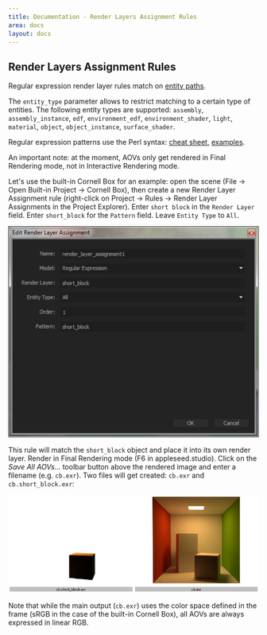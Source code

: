 ```yaml
---
title: Documentation - Render Layers Assignment Rules
area: docs
layout: docs
---
```


## Render Layers Assignment Rules

Regular expression render layer rules match on [entity paths](Terminology#entity-path).

The `entity_type` parameter allows to restrict matching to a certain type of entities. The following entity types are supported: `assembly`, `assembly_instance`, `edf`, `environment_edf`, `environment_shader`, `light`, `material`, `object`, `object_instance`, `surface_shader`.

Regular expression patterns use the Perl syntax: [cheat sheet](http://www.cs.tut.fi/~jkorpela/perl/regexp.html), [examples](http://www.cs.tut.fi/~jkorpela/perl/regexp.html#ex).

An important note: at the moment, AOVs only get rendered in Final Rendering mode, not in Interactive Rendering mode.

Let's use the built-in Cornell Box for an example: open the scene (File &rarr; Open Built-in Project &rarr; Cornell Box), then create a new Render Layer Assignment rule (right-click on Project &rarr; Rules &rarr; Render Layer Assignments in the Project Explorer). Enter `short block` in the `Render Layer` field. Enter `short_block` for the `Pattern` field. Leave `Entity Type` to `All`.

![Regular Expression Render Layer Assignment Rule Dialog](https://raw.githubusercontent.com/appleseedhq/appleseed-wiki/master/images/render-layers-tutorial/regexp-render-layer-dialog.png)

This rule will match the `short_block` object and place it into its own render layer. Render in Final Rendering mode (F6 in appleseed.studio). Click on the *Save All AOVs...* toolbar button above the rendered image and enter a filename (e.g. `cb.exr`). Two files will get created: `cb.exr` and `cb.short_block.exr`:

![Cornell Box AOVs](https://raw.githubusercontent.com/appleseedhq/appleseed-wiki/master/images/render-layers-tutorial/cornell-box-aovs.png)

Note that while the main output (`cb.exr`) uses the color space defined in the frame (sRGB in the case of the built-in Cornell Box), all AOVs are always expressed in linear RGB.
